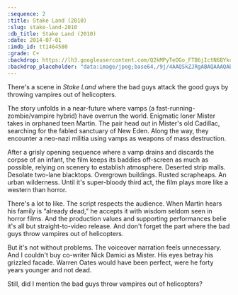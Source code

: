 ```yaml
---
:sequence: 2
:title: Stake Land (2010)
:slug: stake-land-2010
:db_title: Stake Land (2010)
:date: 2014-07-01
:imdb_id: tt1464580
:grade: C+
:backdrop: https://lh3.googleusercontent.com/Q2kMPyTeOGo_FTB6jIctN6BYkcm72p5R4OtS0FiuwHsWTaz0vxJs5Y--z-CYvqDUDD2scRSUlFjP=w1000-l75-rj
:backdrop_placeholder: "data:image/jpeg;base64,/9j/4AAQSkZJRgABAQAAAQABAAD/2wCEACgcHiMeDRwjISMtKygwPGRBPDc3PHtYXUlkkYCZlo+AjIqgtObDoKrarYqMyP/L2u71////m8H////6/+b9//gBKy0tPDU8dkFBdviljKX4+Pj47Pj47Pj47Pjs+Pj4+Pj4+Oz47Pj4+Ozs+Ozs7Ozs7Oz47Ozs+Pjs+Ozs+Pjs+P/AABEIAAsAFAMBIgACEQEDEQH/xAAWAAEBAQAAAAAAAAAAAAAAAAAEAwD/xAAiEAABBAECBwAAAAAAAAAAAAABAAIDEQRywRITISUxUpH/xAAVAQEBAAAAAAAAAAAAAAAAAAAAAf/EABQRAQAAAAAAAAAAAAAAAAAAAAD/2gAMAwEAAhEDEQA/AJHG5eEeOifYDwhgua+RrjZugkY08ksE4e6wKr6jTdJZdeyBbMdksTXtuisq457fDpWUH//Z"
---
```

There's a scene in _Stake Land_ where the bad guys attack the good guys by throwing vampires out of helicopters.

The story unfolds in a near-future where vamps (a fast-running-zombie/vampire hybrid) have overrun the world. Enigmatic loner Mister takes in orphaned teen Martin. The pair head out in Mister's old Cadillac, searching for the fabled sanctuary of New Eden. Along the way, they encounter a neo-nazi militia using vamps as weapons of mass destruction.

After a grisly opening sequence where a vamp drains and discards the corpse of an infant, the film keeps its baddies off-screen as much as possible, relying on scenery to establish atmosphere. Deserted strip malls. Desolate two-lane blacktops. Overgrown buildings. Rusted scrapheaps. An urban wilderness. Until it's super-bloody third act, the film plays more like a western than horror.

There's a lot to like. The script respects the audience. When Martin hears his family is “already dead,” he accepts it with wisdom seldom seen in horror films. And the production values and supporting performances belie it's all but straight-to-video release. And don't forget the part where the bad guys throw vampires out of helicopters.

But it's not without problems. The voiceover narration feels unnecessary. And I couldn't buy co-writer Nick Damici as Mister. His eyes betray his grizzled facade. Warren Oates would have been perfect, were he forty years younger and not dead.

Still, did I mention the bad guys throw vampires out of helicopters?